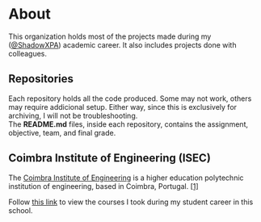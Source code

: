 # About

This organization holds most of the projects made during my ([@ShadowXPA](https://github.com/ShadowXPA)) academic career. It also includes projects done with colleagues.  

## Repositories

Each repository holds all the code produced. Some may not work, others may require addicional setup. Either way, since this is exclusively for archiving, I will not be troubleshooting.  
The **README.md** files, inside each repository, contains the assignment, objective, team, and final grade.  

## Coimbra Institute of Engineering (ISEC)

The [Coimbra Institute of Engineering](https://isec.pt) is a higher education polytechnic institution of engineering, based in Coimbra, Portugal. [[1]](https://en.wikipedia.org/wiki/Instituto_Superior_de_Engenharia_de_Coimbra)  

Follow [this link](/isec/README.md) to view the courses I took during my student career in this school.
